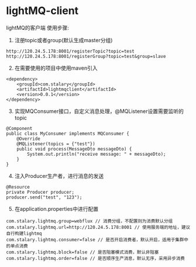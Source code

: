 # lightMQ-client
lightMQ的客户端
使用步骤:
1. 注册topic或者group(默认生成master分组)
```
http://120.24.5.178:8001/registerTopic?topic=test
http://120.24.5.178:8001/registerGroup?topic=test&group=slave
```
2. 在需要使用的项目中使用maven引入
```
<dependency>
    <groupId>com.stalary</groupId>
    <artifactId>lightmqclient</artifactId>
    <version>0.0.1</version>
</dependency>
```
3. 实现MQConsumer接口，自定义消息处理，@MQListener设置需要监听的topic
```
@Component
public class MyConsumer implements MQConsumer {
    @Override
    @MQListener(topics = {"test"})
    public void process(MessageDto messageDto) {
        System.out.println("receive message: " + messageDto);
    }
}
```
4. 注入Producer生产者，进行消息的发送
```
@Resource
private Producer producer;
producer.send("test", "123");
```
5. 在application.properties中进行配置
```
com.stalary.lightmq.group=webflux // 消费分组，不配置则为消费默认分组
com.stalary.lightmq.url=http://120.24.5.178:8001 // 使用服务端的地址，建议自行构建lightmq
com.stalary.lightmq.consumer=false // 是否开启消费者，默认开启，适用于集群中的单点消费
com.stalary.lightmq.block=false // 是否阻塞模式消费，默认非阻塞
com.stalary.lightmq.order=false // 是否顺序生产消息，默认无序，采用异步消费
```

